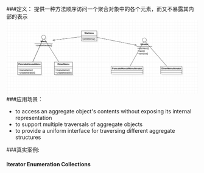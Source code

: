###定义：
提供一种方法顺序访问一个聚合对象中的各个元素，而又不暴露其内部的表示
![](./uml.png)
###应用场景：
* to access an aggregate object's contents without exposing its internal representation
* to support multiple traversals of aggregate objects
* to provide a uniform interface for traversing different aggregate structures

###真实案例:
#### Iterator Enumeration Collections